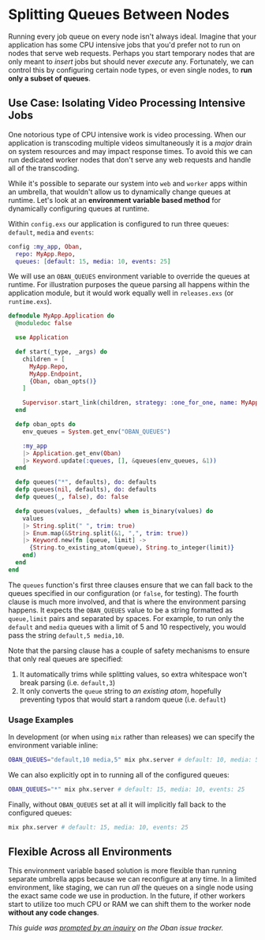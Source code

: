 # Splitting Queues Between Nodes

Running every job queue on every node isn't always ideal. Imagine that your
application has some CPU intensive jobs that you'd prefer not to run on nodes
that serve web requests. Perhaps you start temporary nodes that are only meant
to _insert_ jobs but should never _execute_ any. Fortunately, we can control
this by configuring certain node types, or even single nodes, to **run only a
subset of queues**.

## Use Case: Isolating Video Processing Intensive Jobs

One notorious type of CPU intensive work is video processing. When our
application is transcoding multiple videos simultaneously it is a _major_ drain
on system resources and may impact response times. To avoid this we can run
dedicated worker nodes that don't serve any web requests and handle all of the
transcoding.

While it's possible to separate our system into `web` and `worker` apps within
an umbrella, that wouldn't allow us to dynamically change queues at runtime.
Let's look at an **environment variable based method** for dynamically
configuring queues at runtime.

Within `config.exs` our application is configured to run three queues:
`default`, `media` and `events`:

```elixir
config :my_app, Oban,
  repo: MyApp.Repo,
  queues: [default: 15, media: 10, events: 25]
```

We will use an `OBAN_QUEUES` environment variable to override the queues at
runtime. For illustration purposes the queue parsing all happens within the
application module, but it would work equally well in `releases.exs` (or `runtime.exs`).

```elixir
defmodule MyApp.Application do
  @moduledoc false

  use Application

  def start(_type, _args) do
    children = [
      MyApp.Repo,
      MyApp.Endpoint,
      {Oban, oban_opts()}
    ]

    Supervisor.start_link(children, strategy: :one_for_one, name: MyApp.Supervisor)
  end

  defp oban_opts do
    env_queues = System.get_env("OBAN_QUEUES")

    :my_app
    |> Application.get_env(Oban)
    |> Keyword.update(:queues, [], &queues(env_queues, &1))
  end

  defp queues("*", defaults), do: defaults
  defp queues(nil, defaults), do: defaults
  defp queues(_, false), do: false

  defp queues(values, _defaults) when is_binary(values) do
    values
    |> String.split(" ", trim: true)
    |> Enum.map(&String.split(&1, ",", trim: true))
    |> Keyword.new(fn [queue, limit] ->
      {String.to_existing_atom(queue), String.to_integer(limit)}
    end)
  end
end
```

The `queues` function's first three clauses ensure that we can fall back to the
queues specified in our configuration (or `false`, for testing). The fourth
clause is much more involved, and that is where the environment parsing happens.
It expects the `OBAN_QUEUES` value to be a string formatted as `queue,limit`
pairs and separated by spaces. For example, to run only the `default` and
`media` queues with a limit of 5 and 10 respectively, you would pass the string
`default,5 media,10`.

Note that the parsing clause has a couple of safety mechanisms to ensure that
only real queues are specified:

1. It automatically trims while splitting values, so extra whitespace won't
   break parsing (i.e. ` default,3 `)
2. It only converts the `queue` string to _an existing atom_, hopefully
   preventing typos that would start a random queue (i.e. `default`)

### Usage Examples

In development (or when using `mix` rather than releases) we can specify the
environment variable inline:

```bash
OBAN_QUEUES="default,10 media,5" mix phx.server # default: 10, media: 5
```

We can also explicitly opt in to running all of the configured queues:

```bash
OBAN_QUEUES="*" mix phx.server # default: 15, media: 10, events: 25
```

Finally, without `OBAN_QUEUES` set at all it will implicitly fall back to the
configured queues:

```bash
mix phx.server # default: 15, media: 10, events: 25
```

## Flexible Across all Environments

This environment variable based solution is more flexible than running separate
umbrella apps because we can reconfigure at any time. In a limited environment,
like staging, we can run _all_ the queues on a single node using the exact same
code we use in production. In the future, if other workers start to utilize too
much CPU or RAM we can shift them to the worker node **without any code
changes**.

_This guide was [prompted by an inquiry][oi82] on the Oban issue tracker._

[oi82]: https://github.com/sorentwo/oban/issues/82
